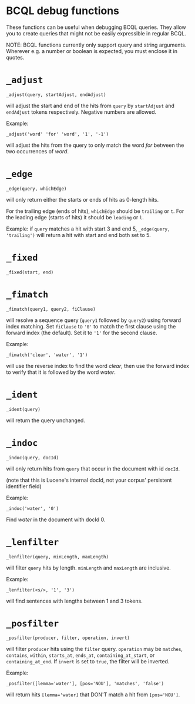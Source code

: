 # BCQL debug functions

These functions can be useful when debugging BCQL queries. They allow you to create queries that might not be easily expressible in regular BCQL.

NOTE: BCQL functions currently only support query and string arguments. Wherever e.g. a number or boolean is expected, you must enclose it in quotes.

# `_adjust`

    _adjust(query, startAdjust, endAdjust)

will adjust the start and end of the hits from `query` by `startAdjust` and `endAdjust` tokens respectively. Negative numbers are allowed.

Example:

    _adjust('word' 'for' 'word', '1', '-1')

will adjust the hits from the query to only match the word _for_ between the two occurrences of _word_.

# `_edge`

    _edge(query, whichEdge)

will only return either the starts or ends of hits as 0-length hits.

For the trailing edge (ends of hits), `whichEdge` should be `trailing` or `t`. For the leading edge (starts of hits) it should be `leading` or `l`.

Example: if `query` matches a hit with start 3 and end 5, `_edge(query, 'trailing')` will return a hit with start and end both set to 5.

# `_fixed`

    _fixed(start, end)

# `_fimatch`

    _fimatch(query1, query2, fiClause)

will resolve a sequence query (`query1` followed by `query2`) using forward index matching. Set `fiClause` to `'0'` to match the first clause using the forward index (the default). Set it to `'1'` for the second clause.

Example:

    _fimatch('clear', 'water', '1')

will use the reverse index to find the word _clear_,
then use the forward index to verify that it is followed by the word _water_.

# `_ident`

    _ident(query)

will return the query unchanged.

# `_indoc`

    _indoc(query, docId)

will only return hits from `query` that occur in the document with id `docId`.

(note that this is Lucene's internal docId, not your corpus' persistent identifier field)

Example:

    _indoc('water', '0')

Find _water_ in the document with docId 0.

# `_lenfilter`

    _lenfilter(query, minLength, maxLength)

will filter `query` hits by length. `minLength` and `maxLength` are inclusive.

Example:

    _lenfilter(<s/>, '1', '3')

will find sentences with lengths between 1 and 3 tokens.
# `_posfilter`

    _posfilter(producer, filter, operation, invert)

will filter `producer` hits using the `filter` query. `operation` may be `matches`, `contains`, `within`, `starts_at`, `ends_at`, `containing_at_start`, or `containing_at_end`. If `invert` is set to `true`, the filter will be inverted.

Example:

    _posfilter([lemma='water'], [pos='NOU'], 'matches', 'false')

will return hits `[lemma='water]` that DON'T match a hit from `[pos='NOU']`.

